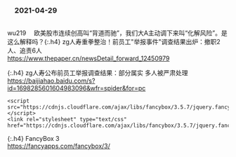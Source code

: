 ### 　2021-04-29
```tip
```
wu219
　欧美股市连续创高叫“背道而驰”，我们大A主动调下来叫“化解风险”。是这么解释吗？ ​​​​
{:.h4}
zg人寿重拳整治！前员工"举报事件"调查结果出炉：撤职2人、追责6人
<br>[
https://www.thepaper.cn/newsDetail_forward_12450979
](
https://www.thepaper.cn/newsDetail_forward_12450979
)

{:.h4}
zg人寿公布前员工举报调查结果：部分属实 多人被严肃处理
<br>[
https://baijiahao.baidu.com/s?id=1698285601604983096&wfr=spider&for=pc
](
https://baijiahao.baidu.com/s?id=1698285601604983096&wfr=spider&for=pc
)

```note
<script src="https://cdnjs.cloudflare.com/ajax/libs/fancybox/3.5.7/jquery.fancybox.min.js"></script>
<link rel="stylesheet" type="text/css" href="https://cdnjs.cloudflare.com/ajax/libs/fancybox/3.5.7/jquery.fancybox.min.css">
```

{:.h4}
FancyBox 3
<br>[
https://fancyapps.com/fancybox/3/
](
https://fancyapps.com/fancybox/3/
)
